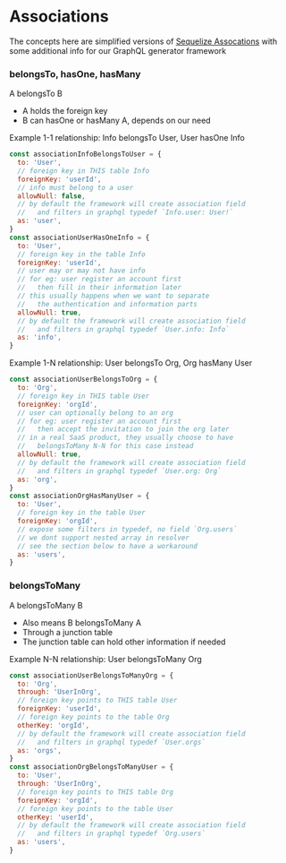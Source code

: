 # Associations

The concepts here are simplified versions of [Sequelize Assocations](https://sequelize.org/docs/v6/core-concepts/assocs/) with some additional info for our GraphQL generator framework

### belongsTo, hasOne, hasMany

A belongsTo B

- A holds the foreign key
- B can hasOne or hasMany A, depends on our need

Example 1-1 relationship: Info belongsTo User, User hasOne Info

```js
const associationInfoBelongsToUser = {
  to: 'User',
  // foreign key in THIS table Info
  foreignKey: 'userId',
  // info must belong to a user
  allowNull: false,
  // by default the framework will create association field
  //   and filters in graphql typedef `Info.user: User!`
  as: 'user',
}
const associationUserHasOneInfo = {
  to: 'User',
  // foreign key in the table Info
  foreignKey: 'userId',
  // user may or may not have info
  // for eg: user register an account first
  //   then fill in their information later
  // this usually happens when we want to separate
  //   the authentication and information parts
  allowNull: true,
  // by default the framework will create association field
  //   and filters in graphql typedef `User.info: Info`
  as: 'info',
}
```

Example 1-N relationship: User belongsTo Org, Org hasMany User

```js
const associationUserBelongsToOrg = {
  to: 'Org',
  // foreign key in THIS table User
  foreignKey: 'orgId',
  // user can optionally belong to an org
  // for eg: user register an account first
  //   then accept the invitation to join the org later
  // in a real SaaS product, they usually choose to have
  //   belongsToMany N-N for this case instead
  allowNull: true,
  // by default the framework will create association field
  //   and filters in graphql typedef `User.org: Org`
  as: 'org',
}
const associationOrgHasManyUser = {
  to: 'User',
  // foreign key in the table User
  foreignKey: 'orgId',
  // expose some filters in typedef, no field `Org.users`
  // we dont support nested array in resolver
  // see the section below to have a workaround
  as: 'users',
}
```

### belongsToMany

A belongsToMany B

- Also means B belongsToMany A
- Through a junction table
- The junction table can hold other information if needed

Example N-N relationship: User belongsToMany Org

```js
const associationUserBelongsToManyOrg = {
  to: 'Org',
  through: 'UserInOrg',
  // foreign key points to THIS table User
  foreignKey: 'userId',
  // foreign key points to the table Org
  otherKey: 'orgId',
  // by default the framework will create association field
  //   and filters in graphql typedef `User.orgs`
  as: 'orgs',
}
const associationOrgBelongsToManyUser = {
  to: 'User',
  through: 'UserInOrg',
  // foreign key points to THIS table Org
  foreignKey: 'orgId',
  // foreign key points to the table User
  otherKey: 'userId',
  // by default the framework will create association field
  //   and filters in graphql typedef `Org.users`
  as: 'users',
}
```
